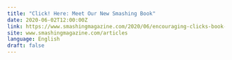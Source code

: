 ```yaml
---
title: "Click! Here: Meet Our New Smashing Book"
date: 2020-06-02T12:00:00Z
link: https://www.smashingmagazine.com/2020/06/encouraging-clicks-book-release/?utm_medium=RSS&utm_source=news.12bit.vn
site: www.smashingmagazine.com/articles
language: English
draft: false
---
```

